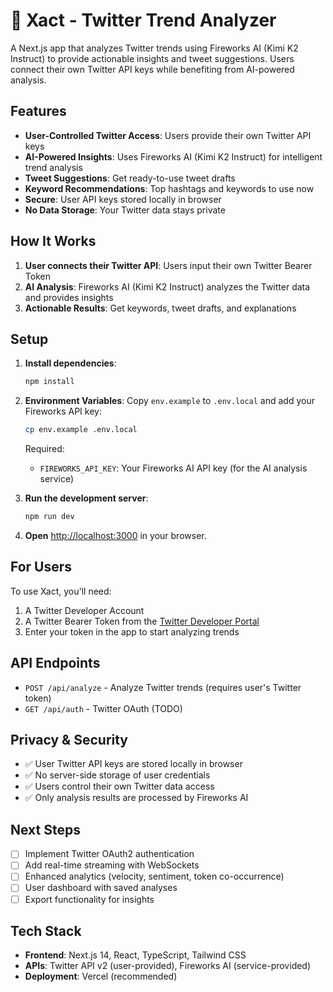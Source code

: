 # 🚀 Xact - Twitter Trend Analyzer

A Next.js app that analyzes Twitter trends using Fireworks AI (Kimi K2 Instruct) to provide actionable insights and tweet suggestions. Users connect their own Twitter API keys while benefiting from AI-powered analysis.

## Features

- **User-Controlled Twitter Access**: Users provide their own Twitter API keys
- **AI-Powered Insights**: Uses Fireworks AI (Kimi K2 Instruct) for intelligent trend analysis
- **Tweet Suggestions**: Get ready-to-use tweet drafts
- **Keyword Recommendations**: Top hashtags and keywords to use now
- **Secure**: User API keys stored locally in browser
- **No Data Storage**: Your Twitter data stays private

## How It Works

1. **User connects their Twitter API**: Users input their own Twitter Bearer Token
2. **AI Analysis**: Fireworks AI (Kimi K2 Instruct) analyzes the Twitter data and provides insights
3. **Actionable Results**: Get keywords, tweet drafts, and explanations

## Setup

1. **Install dependencies**:
   ```bash
   npm install
   ```

2. **Environment Variables**:
   Copy `env.example` to `.env.local` and add your Fireworks API key:
   ```bash
   cp env.example .env.local
   ```

   Required:
   - `FIREWORKS_API_KEY`: Your Fireworks AI API key (for the AI analysis service)

3. **Run the development server**:
   ```bash
   npm run dev
   ```

4. **Open** [http://localhost:3000](http://localhost:3000) in your browser.

## For Users

To use Xact, you'll need:
1. A Twitter Developer Account
2. A Twitter Bearer Token from the [Twitter Developer Portal](https://developer.twitter.com)
3. Enter your token in the app to start analyzing trends

## API Endpoints

- `POST /api/analyze` - Analyze Twitter trends (requires user's Twitter token)
- `GET /api/auth` - Twitter OAuth (TODO)

## Privacy & Security

- ✅ User Twitter API keys are stored locally in browser
- ✅ No server-side storage of user credentials
- ✅ Users control their own Twitter data access
- ✅ Only analysis results are processed by Fireworks AI

## Next Steps

- [ ] Implement Twitter OAuth2 authentication
- [ ] Add real-time streaming with WebSockets
- [ ] Enhanced analytics (velocity, sentiment, token co-occurrence)
- [ ] User dashboard with saved analyses
- [ ] Export functionality for insights

## Tech Stack

- **Frontend**: Next.js 14, React, TypeScript, Tailwind CSS
- **APIs**: Twitter API v2 (user-provided), Fireworks AI (service-provided)
- **Deployment**: Vercel (recommended)
